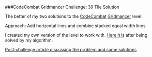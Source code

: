 ###CodeCombat Gridmancer Challenge: 30 Tile Solution

The better of my two solutions to the [CodeCombat](http://codecombat.com/) [Gridmancer](http://blog.codecombat.com/beat-this-level-get-a-programming-job) level.

Approach: Add horizontal lines and combine stacked equal width lines

I created my own version of the level to work with. [Here it is](http://jordanjwatkins.com/gridmancer-2/) after being solved by my algorithm.

[Post-challenge article discussing the problem and some solutions](http://sett.com/codecombat/having-your-algorithms-ass-kicked-by-the-internet)


